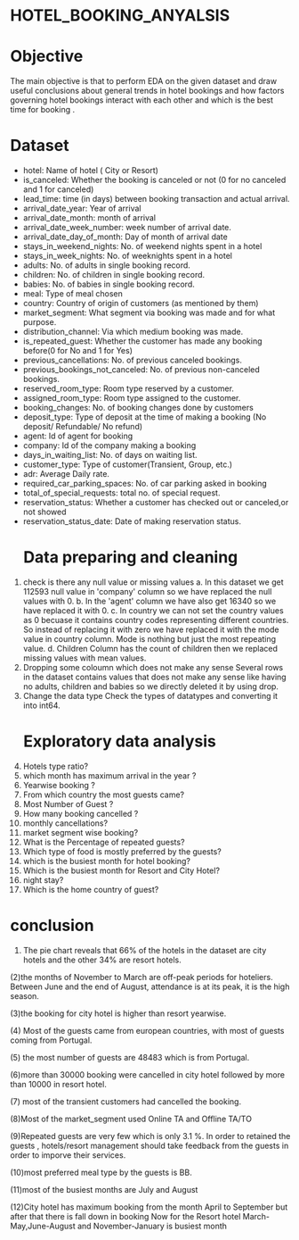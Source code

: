 # HOTEL_BOOKING_ANYALSIS
# Objective
The main objective is that to perform EDA on the given dataset and draw useful conclusions about general trends in hotel bookings and how factors governing hotel bookings interact with each other and which is the best time for booking .
# Dataset
- hotel: Name of hotel ( City or Resort)
- is_canceled: Whether the booking is canceled or not (0 for no canceled and 1 for canceled)
- lead_time: time (in days) between booking transaction and actual arrival.
- arrival_date_year: Year of arrival
- arrival_date_month: month of arrival
- arrival_date_week_number: week number of arrival date.
- arrival_date_day_of_month: Day of month of arrival date
- stays_in_weekend_nights: No. of weekend nights spent in a hotel
- stays_in_week_nights: No. of weeknights spent in a hotel
- adults: No. of adults in single booking record.
- children: No. of children in single booking record.
- babies: No. of babies in single booking record.
- meal: Type of meal chosen
- country: Country of origin of customers (as mentioned by them)
- market_segment: What segment via booking was made and for what purpose.
- distribution_channel: Via which medium booking was made.
- is_repeated_guest: Whether the customer has made any booking before(0 for No and 1 for Yes)
- previous_cancellations: No. of previous canceled bookings.
- previous_bookings_not_canceled: No. of previous non-canceled bookings.
- reserved_room_type: Room type reserved by a customer.
- assigned_room_type: Room type assigned to the customer.
- booking_changes: No. of booking changes done by customers
- deposit_type: Type of deposit at the time of making a booking (No deposit/ Refundable/ No refund)
- agent: Id of agent for booking
- company: Id of the company making a booking
- days_in_waiting_list: No. of days on waiting list.
- customer_type: Type of customer(Transient, Group, etc.)
- adr: Average Daily rate.
- required_car_parking_spaces: No. of car parking asked in booking
- total_of_special_requests: total no. of special request.
- reservation_status: Whether a customer has checked out or canceled,or not showed
- reservation_status_date: Date of making reservation status.
  # Data preparing and cleaning
1. check is there any null value or missing values a. In this dataset we get 112593 null value in 'company' column so we have replaced the null values with 0. b. In the 'agent' column we have also get 16340 so we have replaced it with 0. c. In country we can not set the country values as 0 becuase it contains country codes representing different countries. So instead of replacing it with zero we have replaced it with the mode value in country column. Mode is nothing but just the most repeating value. d. Children Column has the count of children then we replaced missing values with mean values.
2. Dropping some coloumn which does not make any sense Several rows in the dataset contains values that does not make any sense like having no adults, children and babies so we directly deleted it by using drop.
3. Change the data type Check the types of datatypes and converting it into int64.
   # Exploratory data analysis
1. Hotels type ratio?
2. which month has maximum arrival in the year ?
3. Yearwise booking ?
4. From which country the most guests came?
5. Most Number of Guest ?
6. How many booking cancelled ?
7. monthly cancellations?
8. market segment wise booking?
9. What is the Percentage of repeated guests?
10. Which type of food is mostly preferred by the guests?
11. which is the busiest month for hotel booking?
12. Which is the busiest month for Resort and City Hotel?
13. night stay?
14. Which is the home country of guest?
# conclusion

1) The pie chart reveals that 66% of the hotels in the dataset are city hotels and the other 34% are resort hotels.

(2)the months of November to March are off-peak periods for hoteliers. Between June and the end of August, attendance is at its peak, it is the high season.

(3)the booking for city hotel is higher than resort yearwise.

(4) Most of the guests came from european countries, with most of guests coming from Portugal.

(5) the most number of guests are 48483 which is from Portugal.

(6)more than 30000 booking were cancelled in city hotel followed by more than 10000 in resort hotel.

(7) most of the transient customers had cancelled the booking.

(8)Most of the market_segment used Online TA and Offline TA/TO

(9)Repeated guests are very few which is only 3.1 %. In order to retained the guests , hotels/resort management should take feedback from the guests in order to imporve their services.

(10)most preferred meal type by the guests is BB.

(11)most of the busiest months are July and August

(12)City hotel has maximum booking from the month April to September but after that there is fall down in booking Now for the Resort hotel March-May,June-August and November-January is busiest month



